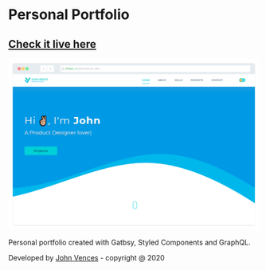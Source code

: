 # Personal Portfolio

## [Check it live here](https://johnvences.dev/)

![Thumbnail](thumbnail.png)

Personal portfolio created with Gatbsy, Styled Components and GraphQL.

Developed by [John Vences](https://github.com/venceslau48) - copyright @ 2020

